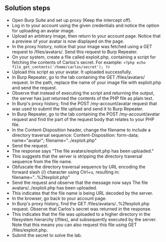 ## Solution steps

- Open Burp Suite and set up proxy (Keep the intercept off).
- Log in to your account using the given credentials and notice the option for uploading an avatar image.
- Upload an arbitrary image, then return to your account page. Notice that a preview of your avatar is now displayed on the page.
- In the proxy history, notice that your image was fetched using a GET request to /files/avatars/. Send this request to Burp Repeater.
- On your system, create a file called exploit.php, containing a script for fetching the contents of Carlos's secret. For example: `<?php echo file_get_contents('/home/carlos/secret'); ?>`
- Upload this script as your avatar. It uploaded successfully.
- In Burp Repeater, go to the tab containing the GET /files/avatars/<YOUR-IMAGE> request. In the path, replace the name of your image file with exploit.php and send the request.
- Observe that instead of executing the script and returning the output, the server has just returned the contents of the PHP file as plain text.
- In Burp's proxy history, find the POST /my-account/avatar request that was used to submit the file upload and send it to Burp Repeater.
- In Burp Repeater, go to the tab containing the POST /my-account/avatar request and find the part of the request body that relates to your PHP file.
- In the Content-Disposition header, change the filename to include a directory traversal sequence: Content-Disposition: form-data; name="avatar"; filename="../exploit.php"
- Send the request.
- The response says "The file avatars/exploit.php has been uploaded."
- This suggests that the server is stripping the directory traversal sequence from the file name.
- Obfuscate the directory traversal sequence by URL encoding the forward slash (/) character using Ctrl+u, resulting in: filename="..%2fexploit.php"
- Send the request and observe that the message now says The file avatars/../exploit.php has been uploaded.
- This indicates that the file name is being URL decoded by the server.
- In the browser, go back to your account page.
- In Burp's proxy history, find the GET /files/avatars/..%2fexploit.php request. Observe that Carlos's secret was returned in the response.
- This indicates that the file was uploaded to a higher directory in the filesystem hierarchy (/files), and subsequently executed by the server. Note that this means you can also request this file using GET /files/exploit.php.
- Submit the secret to solve the lab.
